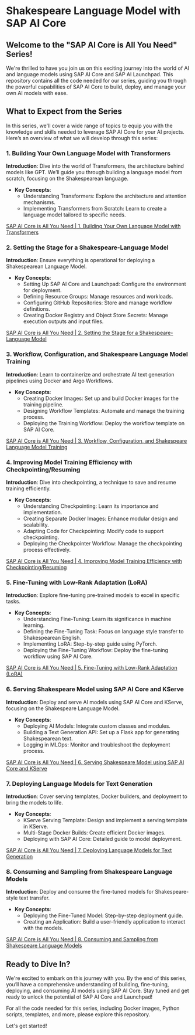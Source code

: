 # Shakespeare Language Model with SAP AI Core

## Welcome to the "SAP AI Core is All You Need" Series!

We're thrilled to have you join us on this exciting journey into the world of AI and language models using SAP AI Core and SAP AI Launchpad. This repository contains all the code needed for our series, guiding you through the powerful capabilities of SAP AI Core to build, deploy, and manage your own AI models with ease.

## What to Expect from the Series

In this series, we'll cover a wide range of topics to equip you with the knowledge and skills needed to leverage SAP AI Core for your AI projects. Here’s an overview of what we will develop through this series:

### 1. Building Your Own Language Model with Transformers
**Introduction**: Dive into the world of Transformers, the architecture behind models like GPT. We’ll guide you through building a language model from scratch, focusing on the Shakespearean language.

- **Key Concepts**:
  - Understanding Transformers: Explore the architecture and attention mechanisms.
  - Implementing Transformers from Scratch: Learn to create a language model tailored to specific needs.

[SAP AI Core is All You Need | 1. Building Your Own Language Model with Transformers](http://google.com)

### 2. Setting the Stage for a Shakespeare-Language Model
**Introduction**: Ensure everything is operational for deploying a Shakespearean Language Model.

- **Key Concepts**:
  - Setting Up SAP AI Core and Launchpad: Configure the environment for deployment.
  - Defining Resource Groups: Manage resources and workloads.
  - Configuring GitHub Repositories: Store and manage workflow definitions.
  - Creating Docker Registry and Object Store Secrets: Manage execution outputs and input files.

[SAP AI Core is All You Need | 2. Setting the Stage for a Shakespeare-Language Model](./2_Setting_the_Stage_for_Shakespeare_Language_Model)

### 3. Workflow, Configuration, and Shakespeare Language Model Training
**Introduction**: Learn to containerize and orchestrate AI text generation pipelines using Docker and Argo Workflows.

- **Key Concepts**:
  - Creating Docker Images: Set up and build Docker images for the training pipeline.
  - Designing Workflow Templates: Automate and manage the training process.
  - Deploying the Training Workflow: Deploy the workflow template on SAP AI Core.

[SAP AI Core is All You Need | 3. Workflow, Configuration, and Shakespeare Language Model Training](./3_Workflow_Configuration_and_Training)

### 4. Improving Model Training Efficiency with Checkpointing/Resuming
**Introduction**: Dive into checkpointing, a technique to save and resume training efficiently.

- **Key Concepts**:
  - Understanding Checkpointing: Learn its importance and implementation.
  - Creating Separate Docker Images: Enhance modular design and scalability.
  - Adapting Code for Checkpointing: Modify code to support checkpointing.
  - Deploying the Checkpointer Workflow: Manage the checkpointing process effectively.

[SAP AI Core is All You Need | 4. Improving Model Training Efficiency with Checkpointing/Resuming](./4_Checkpointing_and_Resuming)

### 5. Fine-Tuning with Low-Rank Adaptation (LoRA)
**Introduction**: Explore fine-tuning pre-trained models to excel in specific tasks.

- **Key Concepts**:
  - Understanding Fine-Tuning: Learn its significance in machine learning.
  - Defining the Fine-Tuning Task: Focus on language style transfer to Shakespearean English.
  - Implementing LoRA: Step-by-step guide using PyTorch.
  - Deploying the Fine-Tuning Workflow: Deploy the fine-tuning workflow using SAP AI Core.

[SAP AI Core is All You Need | 5. Fine-Tuning with Low-Rank Adaptation (LoRA)](./5_Fine_Tuning_with_LoRA)

### 6. Serving Shakespeare Model using SAP AI Core and KServe
**Introduction**: Deploy and serve AI models using SAP AI Core and KServe, focusing on the Shakespeare Language Model.

- **Key Concepts**:
  - Deploying AI Models: Integrate custom classes and modules.
  - Building a Text Generation API: Set up a Flask app for generating Shakespearean text.
  - Logging in MLOps: Monitor and troubleshoot the deployment process.

[SAP AI Core is All You Need | 6. Serving Shakespeare Model using SAP AI Core and KServe](./6_Serving_Shakespeare_Model)

### 7. Deploying Language Models for Text Generation
**Introduction**: Cover serving templates, Docker builders, and deployment to bring the models to life.

- **Key Concepts**:
  - KServe Serving Template: Design and implement a serving template in KServe.
  - Multi-Stage Docker Builds: Create efficient Docker images.
  - Deploying with SAP AI Core: Detailed guide to model deployment.

[SAP AI Core is All You Need | 7. Deploying Language Models for Text Generation](./7_Deploying_Language_Models)

### 8. Consuming and Sampling from Shakespeare Language Models
**Introduction**: Deploy and consume the fine-tuned models for Shakespeare-style text transfer.

- **Key Concepts**:
  - Deploying the Fine-Tuned Model: Step-by-step deployment guide.
  - Creating an Application: Build a user-friendly application to interact with the models.

[SAP AI Core is All You Need | 8. Consuming and Sampling from Shakespeare Language Models](./8_Consuming_and_Sampling)

## Ready to Dive In?

We're excited to embark on this journey with you. By the end of this series, you’ll have a comprehensive understanding of building, fine-tuning, deploying, and consuming AI models using SAP AI Core. Stay tuned and get ready to unlock the potential of SAP AI Core and Launchpad!

For all the code needed for this series, including Docker images, Python scripts, templates, and more, please explore this repository.

Let's get started!

